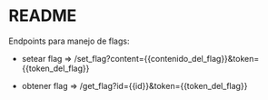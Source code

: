 # README

Endpoints para manejo de flags:

* setear flag => /set_flag?content={{contenido_del_flag}}&token={{token_del_flag}}

* obtener flag => /get_flag?id={{id}}&token={{token_del_flag}}
